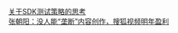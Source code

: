   
[关于SDK测试策略的思考](http://www.dianyue.me/archives/290/nuwin8p5ua87llll/)  
[张朝阳：没人能“垄断”内容创作，搜狐视频明年盈利](http://www.dianyue.me/archives/013/joe8kmivmbkovzoo/)